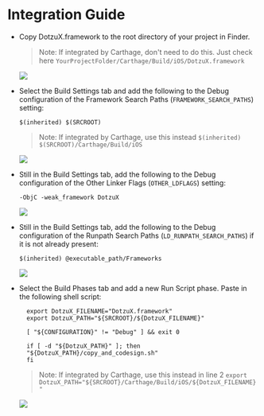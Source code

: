 # Integration Guide

- Copy DotzuX.framework to the root directory of your project in Finder.

	> Note: If integrated by Carthage, don't need to do this. Just check here `YourProjectFolder/Carthage/Build/iOS/DotzuX.framework`

	![](https://raw.githubusercontent.com/DotzuX/DotzuX/master/Integration%20Guide/1.png)

- Select the Build Settings tab and add the following to the Debug configuration of the Framework Search Paths (`FRAMEWORK_SEARCH_PATHS`) setting:

	`$(inherited) $(SRCROOT)`
	
	> Note: If integrated by Carthage, use this instead `$(inherited) $(SRCROOT)/Carthage/Build/iOS`
	
	![](https://raw.githubusercontent.com/DotzuX/DotzuX/master/Integration%20Guide/2.png)

- Still in the Build Settings tab, add the following to the Debug configuration of the Other Linker Flags (`OTHER_LDFLAGS`) setting:

	`-ObjC -weak_framework DotzuX`
	
	![](https://raw.githubusercontent.com/DotzuX/DotzuX/master/Integration%20Guide/3.png)

- Still in the Build Settings tab, add the following to the Debug configuration of the Runpath Search Paths (`LD_RUNPATH_SEARCH_PATHS`) if it is not already present:

	`$(inherited) @executable_path/Frameworks`
	
	![](https://raw.githubusercontent.com/DotzuX/DotzuX/master/Integration%20Guide/4.png)

- Select the Build Phases tab and add a new Run Script phase. Paste in the following shell script:

	    export DotzuX_FILENAME="DotzuX.framework"
	    export DotzuX_PATH="${SRCROOT}/${DotzuX_FILENAME}"
	
	    [ "${CONFIGURATION}" != "Debug" ] && exit 0
	
	    if [ -d "${DotzuX_PATH}" ]; then
	    "${DotzuX_PATH}/copy_and_codesign.sh"
	    fi

	> Note: If integrated by Carthage, use this instead in line 2 `export DotzuX_PATH="${SRCROOT}/Carthage/Build/iOS/${DotzuX_FILENAME}"`
	
	![](https://raw.githubusercontent.com/DotzuX/DotzuX/master/Integration%20Guide/5.png)